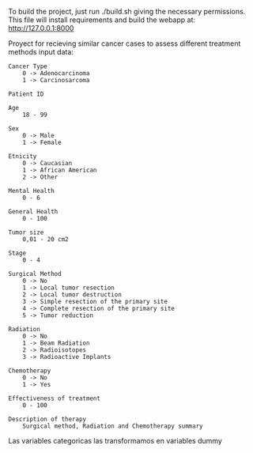 To build the project, just run ./build.sh giving the necessary permissions.
This file will install requirements and build the webapp at: http://127.0.0.1:8000


Proyect for recieving similar cancer cases to assess different treatment methods
input data:  

    Cancer Type   
        0 -> Adenocarcinoma 
        1 -> Carcinosarcoma 

    Patient ID

    Age
        18 - 99

    Sex
        0 -> Male 
        1 -> Female 

    Etnicity
        0 -> Caucasian 
        1 -> African American
        2 -> Other 

    Mental Health
        0 - 6

    General Health 
        0 - 100

    Tumor size
        0,01 - 20 cm2 

    Stage 
        0 - 4

    Surgical Method 
        0 -> No
        1 -> Local tumor resection
        2 -> Local tumor destruction
        3 -> Simple resection of the primary site
        4 -> Complete resection of the primary site
        5 -> Tumor reduction

    Radiation 
        0 -> No
        1 -> Beam Radiation
        2 -> Radioisotopes
        3 -> Radioactive Implants 

    Chemotherapy
        0 -> No
        1 -> Yes

    Effectiveness of treatment 
        0 - 100

    Description of therapy
        Surgical method, Radiation and Chemotherapy summary 

   Las variables categoricas las transformamos en variables dummy
